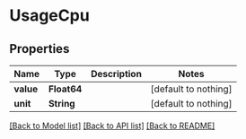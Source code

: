 # UsageCpu


## Properties
Name | Type | Description | Notes
------------ | ------------- | ------------- | -------------
**value** | **Float64** |  | [default to nothing]
**unit** | **String** |  | [default to nothing]


[[Back to Model list]](../README.md#models) [[Back to API list]](../README.md#api-endpoints) [[Back to README]](../README.md)


